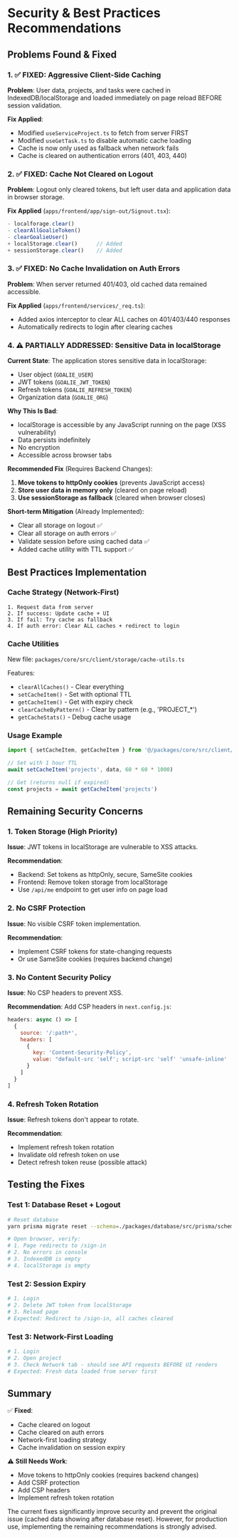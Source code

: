 # Security & Best Practices Recommendations

## Problems Found & Fixed

### 1. ✅ FIXED: Aggressive Client-Side Caching
**Problem**: User data, projects, and tasks were cached in IndexedDB/localStorage and loaded immediately on page reload BEFORE session validation.

**Fix Applied**:
- Modified `useServiceProject.ts` to fetch from server FIRST
- Modified `useGetTask.ts` to disable automatic cache loading
- Cache is now only used as fallback when network fails
- Cache is cleared on authentication errors (401, 403, 440)

### 2. ✅ FIXED: Cache Not Cleared on Logout
**Problem**: Logout only cleared tokens, but left user data and application data in browser storage.

**Fix Applied** (`apps/frontend/app/sign-out/Signout.tsx`):
```typescript
- localforage.clear()
- clearAllGoalieToken()
- clearGoalieUser()
+ localStorage.clear()      // Added
+ sessionStorage.clear()    // Added
```

### 3. ✅ FIXED: No Cache Invalidation on Auth Errors
**Problem**: When server returned 401/403, old cached data remained accessible.

**Fix Applied** (`apps/frontend/services/_req.ts`):
- Added axios interceptor to clear ALL caches on 401/403/440 responses
- Automatically redirects to login after clearing caches

### 4. ⚠️ PARTIALLY ADDRESSED: Sensitive Data in localStorage

**Current State**:
The application stores sensitive data in localStorage:
- User object (`GOALIE_USER`)
- JWT tokens (`GOALIE_JWT_TOKEN`)
- Refresh tokens (`GOALIE_REFRESH_TOKEN`)
- Organization data (`GOALIE_ORG`)

**Why This Is Bad**:
- localStorage is accessible by any JavaScript running on the page (XSS vulnerability)
- Data persists indefinitely
- No encryption
- Accessible across browser tabs

**Recommended Fix** (Requires Backend Changes):
1. **Move tokens to httpOnly cookies** (prevents JavaScript access)
2. **Store user data in memory only** (cleared on page reload)
3. **Use sessionStorage as fallback** (cleared when browser closes)

**Short-term Mitigation** (Already Implemented):
- Clear all storage on logout ✅
- Clear all storage on auth errors ✅
- Validate session before using cached data ✅
- Added cache utility with TTL support ✅

## Best Practices Implementation

### Cache Strategy (Network-First)
```
1. Request data from server
2. If success: Update cache + UI
3. If fail: Try cache as fallback
4. If auth error: Clear ALL caches + redirect to login
```

### Cache Utilities
New file: `packages/core/src/client/storage/cache-utils.ts`

Features:
- `clearAllCaches()` - Clear everything
- `setCacheItem()` - Set with optional TTL
- `getCacheItem()` - Get with expiry check
- `clearCacheByPattern()` - Clear by pattern (e.g., 'PROJECT_*')
- `getCacheStats()` - Debug cache usage

### Usage Example
```typescript
import { setCacheItem, getCacheItem } from '@/packages/core/src/client/storage/cache-utils'

// Set with 1 hour TTL
await setCacheItem('projects', data, 60 * 60 * 1000)

// Get (returns null if expired)
const projects = await getCacheItem('projects')
```

## Remaining Security Concerns

### 1. Token Storage (High Priority)
**Issue**: JWT tokens in localStorage are vulnerable to XSS attacks.

**Recommendation**:
- Backend: Set tokens as httpOnly, secure, SameSite cookies
- Frontend: Remove token storage from localStorage
- Use `/api/me` endpoint to get user info on page load

### 2. No CSRF Protection
**Issue**: No visible CSRF token implementation.

**Recommendation**:
- Implement CSRF tokens for state-changing requests
- Or use SameSite cookies (requires backend change)

### 3. No Content Security Policy
**Issue**: No CSP headers to prevent XSS.

**Recommendation**:
Add CSP headers in `next.config.js`:
```javascript
headers: async () => [
  {
    source: '/:path*',
    headers: [
      {
        key: 'Content-Security-Policy',
        value: "default-src 'self'; script-src 'self' 'unsafe-inline' 'unsafe-eval'; ..."
      }
    ]
  }
]
```

### 4. Refresh Token Rotation
**Issue**: Refresh tokens don't appear to rotate.

**Recommendation**:
- Implement refresh token rotation
- Invalidate old refresh token on use
- Detect refresh token reuse (possible attack)

## Testing the Fixes

### Test 1: Database Reset + Logout
```bash
# Reset database
yarn prisma migrate reset --schema=./packages/database/src/prisma/schema.prisma

# Open browser, verify:
# 1. Page redirects to /sign-in
# 2. No errors in console
# 3. IndexedDB is empty
# 4. localStorage is empty
```

### Test 2: Session Expiry
```bash
# 1. Login
# 2. Delete JWT token from localStorage
# 3. Reload page
# Expected: Redirect to /sign-in, all caches cleared
```

### Test 3: Network-First Loading
```bash
# 1. Login
# 2. Open project
# 3. Check Network tab - should see API requests BEFORE UI renders
# Expected: Fresh data loaded from server first
```

## Summary

✅ **Fixed**:
- Cache cleared on logout
- Cache cleared on auth errors
- Network-first loading strategy
- Cache invalidation on session expiry

⚠️ **Still Needs Work**:
- Move tokens to httpOnly cookies (requires backend changes)
- Add CSRF protection
- Add CSP headers
- Implement refresh token rotation

The current fixes significantly improve security and prevent the original issue (cached data showing after database reset). However, for production use, implementing the remaining recommendations is strongly advised.

